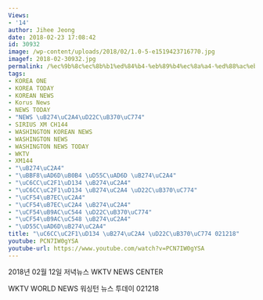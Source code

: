 ```yaml
---
Views:
- '14'
author: Jihee Jeong
date: 2018-02-23 17:08:42
id: 30932
image: /wp-content/uploads/2018/02/1.0-5-e1519423716770.jpg
imagef: 2018-02-30932.jpg
permalink: /%ec%9b%8c%ec%8b%b1%ed%84%b4-%eb%89%b4%ec%8a%a4-%ed%88%ac%eb%8d%b0%ec%9d%b4-021218/
tags:
- KOREA ONE
- KOREA TODAY
- KOREAN NEWS
- Korus News
- NEWS TODAY
- "NEWS \uB274\uC2A4\uD22C\uB370\uC774"
- SIRIUS XM CH144
- WASHINGTON KOREAN NEWS
- WASHINGTON NEWS
- WASHINGTON NEWS TODAY
- WKTV
- XM144
- "\uB274\uC2A4"
- "\uBBF8\uAD6D\uB0B4 \uD55C\uAD6D \uB274\uC2A4"
- "\uC6CC\uC2F1\uD134 \uB274\uC2A4"
- "\uC6CC\uC2F1\uD134 \uB274\uC2A4 \uD22C\uB370\uC774"
- "\uCF54\uB7EC\uC2A4"
- "\uCF54\uB7EC\uC2A4 \uB274\uC2A4"
- "\uCF54\uB9AC\uC544 \uD22C\uB370\uC774"
- "\uCF54\uB9AC\uC548 \uB274\uC2A4"
- "\uD55C\uAD6D\uB274\uC2A4"
title: "\uC6CC\uC2F1\uD134 \uB274\uC2A4 \uD22C\uB370\uC774 021218"
youtube: PCN7IW0gYSA
youtube-url: https://www.youtube.com/watch?v=PCN7IW0gYSA
---
```


2018년 02월 12일 저녁뉴스 WKTV NEWS CENTER
  
WKTV WORLD NEWS 워싱턴 뉴스 투데이 021218